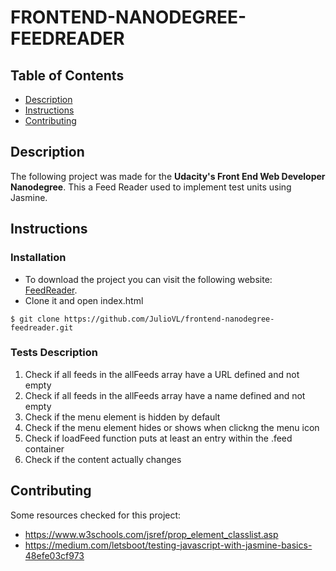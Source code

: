 FRONTEND-NANODEGREE-FEEDREADER
===============================

## Table of Contents

* [Description](#description)
* [Instructions](#instructions)
* [Contributing](#contributing)

## Description

The following project was made for the **Udacity's Front End Web Developer Nanodegree**.
This a Feed Reader used to implement test units using Jasmine.

## Instructions

### Installation

- To download the project you can visit the following website: [FeedReader](https://github.com/JulioVL/frontend-nanodegree-feedreader).
- Clone it and open index.html
```
$ git clone https://github.com/JulioVL/frontend-nanodegree-feedreader.git
```

### Tests Description

1. Check if all feeds in the allFeeds array have a URL defined and not empty
2. Check if all feeds in the allFeeds array have a name defined and not empty
3. Check if the menu element is hidden by default
4. Check if the menu element hides or shows when clickng the menu icon
5. Check if loadFeed function puts at least an entry within the .feed container
6. Check if the content actually changes

## Contributing

Some resources checked for this project:

* https://www.w3schools.com/jsref/prop_element_classlist.asp
* https://medium.com/letsboot/testing-javascript-with-jasmine-basics-48efe03cf973